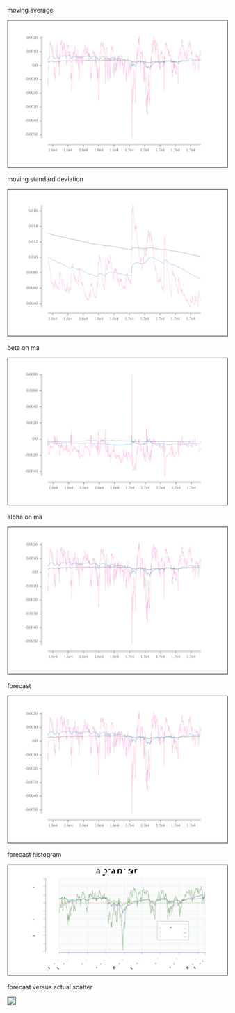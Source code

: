 <meta charset="utf-8"> <link rel="stylesheet" href="https://tonyday567.github.io/other/lhs.css">

moving average

<img style="border:2px solid grey" src="other/c1.svg">

moving standard deviation

<img style="border:2px solid grey" src="other/c2.svg">

beta on ma

<img style="border:2px solid grey" src="other/c3.svg">

alpha on ma

<img style="border:2px solid grey" src="other/c4.svg">

forecast

<img style="border:2px solid grey" src="other/c5.svg">

forecast histogram

<img style="border:2px solid grey" src="other/c6.svg">

forecast versus actual scatter

<img style="border:2px solid grey" src="other/c7.svg">
